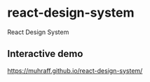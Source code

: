 # react-design-system
React Design System

## Interactive demo

https://muhraff.github.io/react-design-system/

